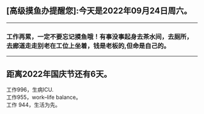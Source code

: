 ## [高级摸鱼办提醒您]:今天是2022年09月24日周六。
---
### 工作再累，一定不要忘记摸鱼哦！有事没事起身去茶水间，去厕所，去廊道走走别老在工位上坐着，钱是老板的,但命是自己的。
---
距离2022年国庆节还有6天。  
---
工作996，生病ICU.  
工作955，work–life balance。  
工作 944，生活为先。